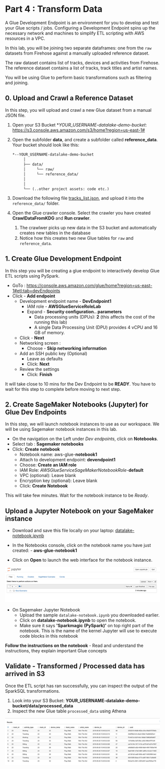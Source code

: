 # Part 4 : Transform Data
A Glue Development Endpoint is an environment for you to develop and test your Glue scripts / jobs.
Configuring a Development Endpoint spins up the necessary network and machines to simplify ETL scripting with AWS resources in a VPC. 

In this lab, you will be joining two separate dataframes: one from the `raw` datasets from Firehose against a manually uploaded reference dataset.

The raw dataset contains list of tracks, devices and activities from Firehose. 
The reference dataset contains a list of tracks, track titles and artist names.

You will be using Glue to perform basic transformations such as filtering and joining. 

## 0. Upload and Crawl a Reference Dataset
In this step, you will upload and crawl a new Glue dataset from a manual JSON file.

1. Open your S3 Bucket **YOUR_USERNAME-datalake-demo-bucket*: https://s3.console.aws.amazon.com/s3/home?region=us-east-1#
2. Open the subfolder **data**, and create a subfolder called **reference_data**. Your bucket should look like this: 

    ```
    *--YOUR_USERNAME-datalake-demo-bucket
         │
         ├── data/
         │     └── raw/
         │     └── reference_data/
         │     
         │
         └── (..other project assets: code etc.)
    ```
3. Download the following file [tracks_list.json](https://raw.githubusercontent.com/unnipillai/techfest-building-serverless-datalake-on-aws/master/tracks_list.json), and upload it into the `reference_data/` folder.

4. Open the Glue crawler console. Select the crawler you have created **CrawlDataFromKDG** and **Run crawler**.
	1. The crawlwer picks up new data in the S3 bucket and automatically creates new tables in the database
	2. Notice how this creates two new Glue tables for `raw` and `reference_data`. 
	

## 1. Create Glue Development Endpoint
In this step you will be creating a glue endpoint to interactively develop Glue ETL scripts using PySpark.

* GoTo : https://console.aws.amazon.com/glue/home?region=us-east-1#etl:tab=devEndpoints
* Click - **Add endpoint**
  * Development endpoint name - **DevEndpoint1**
    * IAM role - **AWSGlueServiceRoleLab**
    * Expand - **Security configuration.. parameters**
      * Data processing units (DPUs): **2** (this affects the cost of the running this lab)
      * A single Data Processing Unit (DPU) provides 4 vCPU and 16 GB of memory.
  * Click - **Next**
  * Networking screen :
    * Choose - **Skip networking information**
  * Add an SSH public key (Optional)
    * Leave as defaults
    * Click: **Next**
  * Review the settings
    * Click: **Finish**

It will take close to 10 mins for the Dev Endpoint to be **READY**.
You have to wait for this step to complete before moving to next step.


## 2. Create SageMaker Notebooks (Jupyter) for Glue Dev Endpoints

In this step, we will launch notebook instances to use as our workspace. We will be using Sagemaker notebook instances in this lab. 

* On the navigation on the Left under *Dev endpoints*, click on **Notebooks**.
* Select tab : **Sagemaker notebooks**
* Click: **Create notebook**
  * Notebook name: aws-glue-**notebook1**
  * Attach to development endpoint: **devendpoint1**
  * Choose: **Create an IAM role**
  * IAM Role: *AWSGlueServiceSageMakerNotebookRole*-**default**
  * VPC (optional): Leave blank
  * Encryption key (optional): Leave blank
  * Click: **Create Notebook**

This will take few minutes. Wait for the notebook instance to be *Ready*.

## Upload a Jupyter Notebook on your SageMaker instance

- Download and save this file locally on your laptop: [datalake-notebook.ipynb](https://raw.githubusercontent.com/czhc/serverless-datalake-on-aws/master/lab4/datalake-notebook.ipynb)

- In the Notebooks console, click on the notebook name you have just created: - **aws-glue-notebook1**
- Click on **Open** to launch the web interface for the notebook instance.

![Notebook instance](./img/notebook-console.png)


- On Sagemaker Jupyter Notebook 
  - Upload the sample `datalake-notebook.ipynb` you downloaded earlier.
  - Click on **datalake-notebook.ipynb** to open the notebook.
  - Make sure it says **'Sparkmagic (PySpark)'** on top right part of the notebook.
    This is the name of the kernel Jupyter will use to execute code blocks in this notebook


**Follow the instructions on the notebook**
	  - Read and understand the instructions, they explain important Glue concepts

## Validate - Transformed / Processed data has arrived in S3

Once the ETL script has ran successfully, you can inspect the output of the SparkSQL transformations.

1. Look into your S3 Bucket: **YOUR_USERNAME-datalake-demo-bucket/data/processed_data**
2. Inspect the new Glue table `processed_data` using Athena

![output data](./img/processed_data.png)

